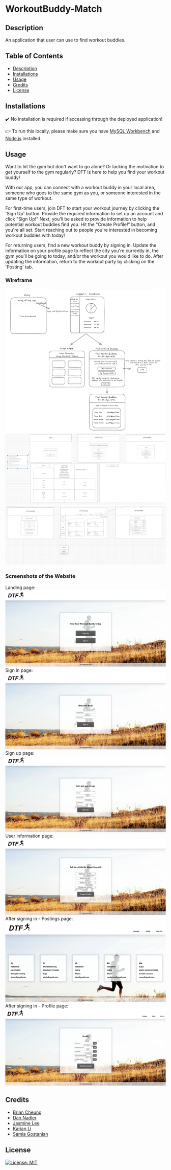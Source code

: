 # WorkoutBuddy-Match

## Description
An application that user can use to find workout buddies.

## Table of Contents
- [Description](#description)
- [Installations](#installations)
- [Usage](#usage)
- [Credits](#credits)
- [License](#license)

## Installations
:heavy_check_mark: No installation is required if accessing through the deployed application!

:point_right: To run this locally, please make sure you have [MySQL Workbench](https://dev.mysql.com/downloads/workbench/) and [Node.js](https://nodejs.org/en) installed.

## Usage
Want to hit the gym but don't want to go alone? Or lacking the motivation to get yourself to the gym regularly? DFT is here to help you find your workout buddy!

With our app, you can connect with a workout buddy in your local area, someone who goes to the same gym as you, or someone interested in the same type of workout.

For first-time users, join DFT to start your workout journey by clicking the 'Sign Up' button. Provide the required information to set up an account and click "Sign Up!" Next, you'll be asked to provide information to help potential workout buddies find you. Hit the "Create Profile!" button, and you're all set. Start reaching out to people you're interested in becoming workout buddies with today!

For returning users, find a new workout buddy by signing in. Update the information on your profile page to reflect the city you're currently in, the gym you'll be going to today, and/or the workout you would like to do. After updating the information, return to the workout party by clicking on the 'Posting' tab.

### Wireframe
![wireframe1](/public/assets/wireframe1.png)
![wireframe2](/public/assets/wireframe2.png)
![wireframe3](/public/assets/wireframe3.png)

### Screenshots of the Website
Landing page:
![landing page](/public/assets/landing.png)
Sign in page:
![landing page](/public/assets/signin.png)
Sign up page:
![landing page](/public/assets/signup.png)
User information page:
![landing page](/public/assets/userinfo.png)
After signing in - Postings page:
![landing page](/public/assets/posting.png)
After signing in - Profile page:
![landing page](/public/assets/profile.png)


## Credits
- [Brian Cheung](https://github.com/CYCBrian)
- [Dan Nadler](https://github.com/dannadlerp)
- [Jasmine Lee](https://github.com/Jasmineleeyt)
- [Karian Li](https://github.com/karina-yuk)
- [Samia Gostanian](https://github.com/Samm1911)

## License
[![License: MIT](https://img.shields.io/badge/License-MIT-blue.svg)](https://opensource.org/licenses/MIT)
